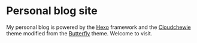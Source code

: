 # Personal blog site

My personal blog is powered by the [Hexo](https://hexo.io/zh-cn/index.html) framework and the [Cloudchewie](https://www.npmjs.com/package/hexo-theme-cloudchewie) theme modified from the [Butterfly](https://butterfly.js.org/) theme. Welcome to visit.